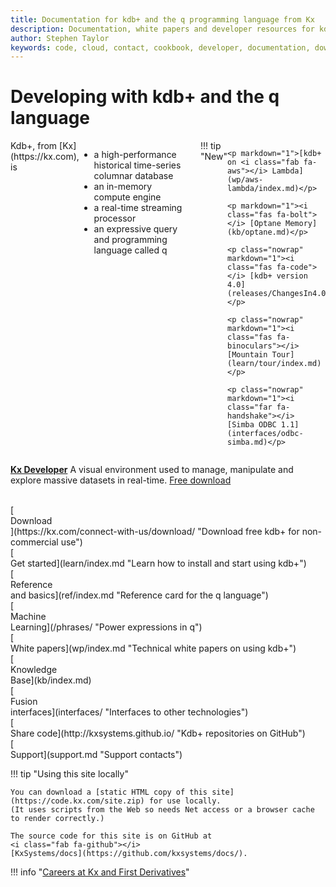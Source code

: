 ```yaml
---
title: Documentation for kdb+ and the q programming language from Kx 
description: Documentation, white papers and developer resources for kdb+ and the q programming language
author: Stephen Taylor
keywords: code, cloud, contact, cookbook, developer, documentation, download, fd, first derivatives, github, ide, interface, kdb+, knowledge base, kx, programming, q, reference, support, tutorial, white paper
---
```

# Developing with kdb+ and the q language




<div style="display: flex"  flex-direction: row; flex-wrap: wrap; markdown="1">

<div style="display: inline-flex;" markdown="1">
Kdb+, from [Kx](https://kx.com), is 

-   a high-performance historical time-series columnar database
-   an in-memory compute engine
-   a real-time streaming processor
-   an expressive query and programming language called q
</div>

<div style="display: inline-flex; margin-left: 25px; width: 200px;" markdown="1">
!!! tip "New"

    <p markdown="1">[kdb+ on <i class="fab fa-aws"></i> Lambda](wp/aws-lambda/index.md)</p>
    
    <p markdown="1"><i class="fas fa-bolt"></i> [Optane Memory](kb/optane.md)</p>
    
    <p class="nowrap" markdown="1"><i class="fas fa-code"></i> [kdb+ version 4.0](releases/ChangesIn4.0.md)</p>
    
    <p class="nowrap" markdown="1"><i class="fas fa-binoculars"></i> [Mountain Tour](learn/tour/index.md)</p>
    
    <p class="nowrap" markdown="1"><i class="far fa-handshake"></i> [Simba ODBC 1.1](interfaces/odbc-simba.md)</p>
    
</div>

</div>

[**Kx Developer**](https://code.kx.com/developer/) A visual environment used to manage, manipulate and explore massive datasets in real-time. 
<i class="fas fa-download"></i>
[Free download](/developer/getting-started/)

<div style="clear: both">&nbsp;</div>

<div class="kx-flex-grid" markdown="1">
<div>
    [<i class="fas fa-fw fa-download fa-border fa-5x"></i><br/>
    Download<br/>
    <i class="fab fa-apple"></i>
    <i class="fab fa-linux"></i>
    <i class="fab fa-windows"></i>](https://kx.com/connect-with-us/download/  "Download free kdb+ for non-commercial use")
</div>
<div>
    [<i class="fas fa-fw fa-power-off fa-border fa-5x"></i><br/>
    Get started](learn/index.md "Learn how to install and start using kdb+")
</div>
<div>
    [<i class="fas fa-fw fa-book fa-border fa-5x"></i><br/>
    Reference<br>and basics](ref/index.md "Reference card for the q language")
</div>
<div>
    [<i class="fas fa-fw fa-share-alt fa-border fa-5x"></i><br/>
    Machine<br>Learning](/phrases/ "Power expressions in q")
</div>
<!-- 
<div>
    [<i class="fab fa-fw fa-quora fa-border fa-5x"></i><br/>
    _Q for Mortals_](/q4m3/ "The classic textboox for kdb+, now in its 3rd edition")
</div>
 -->
<div>
    [<i class="far fa-fw fa-map fa-border fa-5x"></i><br/>
    White papers](wp/index.md "Technical white papers on using kdb+")
</div>
<div>
    [<i class="fas fa-fw fa-graduation-cap fa-border fa-5x"></i><br/>
    Knowledge<br/>Base](kb/index.md)
</div>
<div>
    [<i class="fab fa-fw fa-superpowers fa-border fa-5x"></i><br/>
    Fusion<br/>interfaces](interfaces/ "Interfaces to other technologies")
</div>
<div>
    [<i class="fab fa-fw fa-github fa-border fa-5x"></i><br/>
    Share code](http://kxsystems.github.io/ "Kdb+ repositories on GitHub")
</div>
<div>
    [<i class="fas fa-fw fa-life-ring fa-border fa-5x"></i><br/>
    Support](support.md "Support contacts")
</div>
</div>

!!! tip "Using this site locally"

    You can download a [static HTML copy of this site](https://code.kx.com/site.zip) for use locally. 
    (It uses scripts from the Web so needs Net access or a browser cache to render correctly.)

    The source code for this site is on GitHub at 
    <i class="fab fa-github"></i>
    [KxSystems/docs](https://github.com/kxsystems/docs/). 

!!! info "[Careers at Kx and First Derivatives](http://www.firstderivatives.com/careers/)"
    
